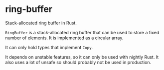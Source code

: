 # ring-buffer
Stack-allocated ring buffer in Rust.

`RingBuffer` is a stack-allocated ring buffer that can be used to store a fixed number of elements. It is implemented as a circular array.

It can only hold types that implement `Copy`.

It depends on unstable features, so it can only be used with nightly Rust. It also uses a lot of unsafe so should probably not be used in production.

